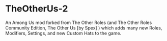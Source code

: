 # TheOtherUs-2
An Among Us mod forked from The Other Roles (and The Other Roles Community Edition, The Other Us [by Spex] ) which adds many new Roles, Modifiers, Settings, and new Custom Hats to the game.
